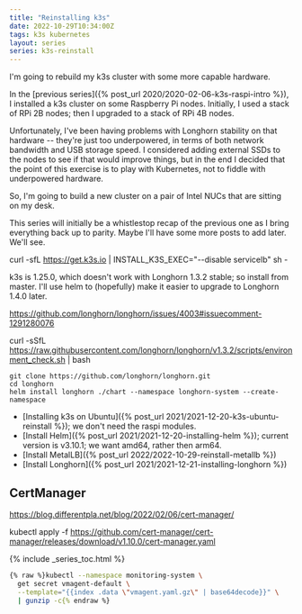 ```yaml
---
title: "Reinstalling k3s"
date: 2022-10-29T10:34:00Z
tags: k3s kubernetes
layout: series
series: k3s-reinstall
---
```


I'm going to rebuild my k3s cluster with some more capable hardware.

In the [previous series]({% post_url 2020/2020-02-06-k3s-raspi-intro %}), I installed a k3s cluster on some Raspberry Pi
nodes. Initially, I used a stack of RPi 2B nodes; then I upgraded to a stack of RPi 4B nodes.

Unfortunately, I've been having problems with Longhorn stability on that hardware -- they're just too underpowered, in
terms of both network bandwidth and USB storage speed. I considered adding external SSDs to the nodes to see if that
would improve things, but in the end I decided that the point of this exercise is to play with Kubernetes, not to fiddle
with underpowered hardware.

So, I'm going to build a new cluster on a pair of Intel NUCs that are sitting on my desk.

This series will initially be a whistlestop recap of the previous one as I bring everything back up to parity. Maybe
I'll have some more posts to add later. We'll see.

curl -sfL https://get.k3s.io | INSTALL_K3S_EXEC="--disable servicelb" sh -

k3s is 1.25.0, which doesn't work with Longhorn 1.3.2 stable; so install from master. I'll use helm to (hopefully) make it easier to upgrade to Longhorn 1.4.0 later.

https://github.com/longhorn/longhorn/issues/4003#issuecomment-1291280076

curl -sSfL https://raw.githubusercontent.com/longhorn/longhorn/v1.3.2/scripts/environment_check.sh | bash

```
git clone https://github.com/longhorn/longhorn.git
cd longhorn
helm install longhorn ./chart --namespace longhorn-system --create-namespace
```


- [Installing k3s on Ubuntu]({% post_url 2021/2021-12-20-k3s-ubuntu-reinstall %}); we don't need the raspi modules.
- [Install Helm]({% post_url 2021/2021-12-20-installing-helm %}); current version is v3.10.1; we want amd64, rather then arm64.
- [Install MetalLB]({% post_url 2022/2022-10-29-reinstall-metallb %})
- [Install Longhorn]({% post_url 2021/2021-12-21-installing-longhorn %})

## CertManager

https://blog.differentpla.net/blog/2022/02/06/cert-manager/

kubectl apply -f https://github.com/cert-manager/cert-manager/releases/download/v1.10.0/cert-manager.yaml

{% include _series_toc.html %}

```bash
{% raw %}kubectl --namespace monitoring-system \
  get secret vmagent-default \
  --template="{{index .data \"vmagent.yaml.gz\" | base64decode}}" \
  | gunzip -c{% endraw %}
```
